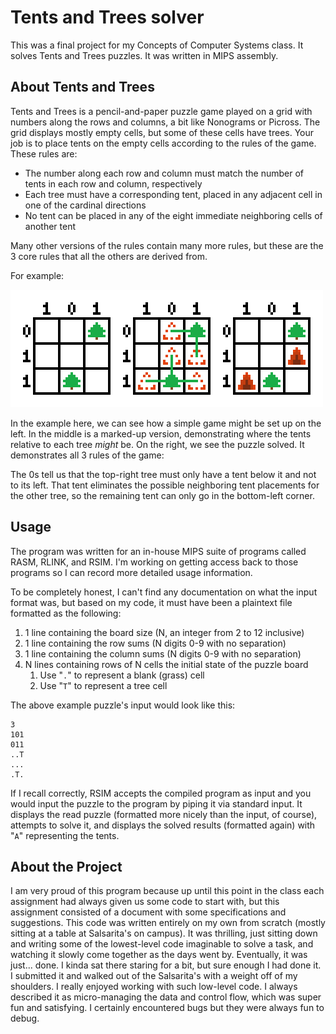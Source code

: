 # Tents and Trees solver

This was a final project for my Concepts of Computer Systems class. It solves Tents and Trees puzzles. It was written in MIPS assembly.

## About Tents and Trees

Tents and Trees is a pencil-and-paper puzzle game played on a grid with numbers along the rows and columns, a bit like Nonograms or Picross. The grid displays mostly empty cells, but some of these cells have trees. Your job is to place tents on the empty cells according to the rules of the game. These rules are:
- The number along each row and column must match the number of tents in each row and column, respectively
- Each tree must have a corresponding tent, placed in any adjacent cell in one of the cardinal directions
- No tent can be placed in any of the eight immediate neighboring cells of another tent

Many other versions of the rules contain many more rules, but these are the 3 core rules that all the others are derived from.

For example:

![A Tents and Trees puzzle displayed in 3 different states: blank, marked-up, and solved. The grid for each displays "101" in a row above and "011" in a column to the left. The grid is blank, except there is a tree in the top-right cell, and another tree in the bottom-middle cell.](/assets/img/tnts_example_puzzle.png)

In the example here, we can see how a simple game might be set up on the left. In the middle is a marked-up version, demonstrating where the tents relative to each tree *might* be. On the right, we see the puzzle solved. It demonstrates all 3 rules of the game:

The 0s tell us that the top-right tree must only have a tent below it and not to its left. That tent eliminates the possible neighboring tent placements for the other tree, so the remaining tent can only go in the bottom-left corner.

## Usage

The program was written for an in-house MIPS suite of programs called RASM, RLINK, and RSIM. I'm working on getting access back to those programs so I can record more detailed usage information.

To be completely honest, I can't find any documentation on what the input format was, but based on my code, it must have been a plaintext file formatted as the following:

1. 1 line containing the board size (N, an integer from 2 to 12 inclusive)
2. 1 line containing the row sums (N digits 0-9 with no separation)
3. 1 line containing the column sums (N digits 0-9 with no separation)
4. N lines containing rows of N cells the initial state of the puzzle board
    1. Use "`.`" to represent a blank (grass) cell
    2. Use "`T`" to represent a tree cell

The above example puzzle's input would look like this:

```
3
101
011
..T
...
.T.
```

If I recall correctly, RSIM accepts the compiled program as input and you would input the puzzle to the program by piping it via standard input. It displays the read puzzle (formatted more nicely than the input, of course), attempts to solve it, and displays the solved results (formatted again) with "`A`" representing the tents.

## About the Project

I am very proud of this program because up until this point in the class each assignment had always given us some code to start with, but this assignment consisted of a document with some specifications and suggestions. This code was written entirely on my own from scratch (mostly sitting at a table at Salsarita's on campus). It was thrilling, just sitting down and writing some of the lowest-level code imaginable to solve a task, and watching it slowly come together as the days went by. Eventually, it was just... done. I kinda sat there staring for a bit, but sure enough I had done it. I submitted it and walked out of the Salsarita's with a weight off of my shoulders. I really enjoyed working with such low-level code. I always described it as micro-managing the data and control flow, which was super fun and satisfying. I certainly encountered bugs but they were always fun to debug.
